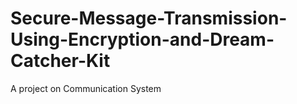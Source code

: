 # Secure-Message-Transmission-Using-Encryption-and-Dream-Catcher-Kit
A project on Communication System
